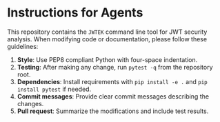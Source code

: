 # Instructions for Agents

This repository contains the `JWTEK` command line tool for JWT security analysis.
When modifying code or documentation, please follow these guidelines:

1. **Style**: Use PEP8 compliant Python with four-space indentation.
2. **Testing**: After making any change, run `pytest -q` from the repository root.
3. **Dependencies**: Install requirements with `pip install -e .` and `pip install pytest` if needed.
4. **Commit messages**: Provide clear commit messages describing the changes.
5. **Pull request**: Summarize the modifications and include test results.

